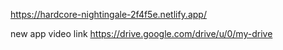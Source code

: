 https://hardcore-nightingale-2f4f5e.netlify.app/



new app video link https://drive.google.com/drive/u/0/my-drive
